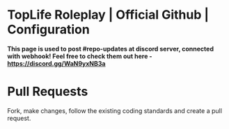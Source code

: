 # TopLife Roleplay | Official Github | Configuration
**This page is used to post #repo-updates at discord server, connected with webhook! Feel free to check them out here - https://discord.gg/WaN9yxNB3a**

# Pull Requests
Fork, make changes, follow the existing coding standards and create a pull request.
